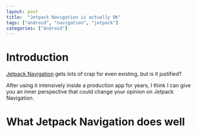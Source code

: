 ```yaml
---
layout: post
title:  "Jetpack Navigation is actually OK"
tags: ["android", "navigation", "jetpack"]
categories: ["Android"]
---
```


# Introduction

[Jetpack Navigation](https://developer.android.com/guide/navigation) gets lots of crap for even existing, but is it justified?

After using it intensively inside a production app for years, I think I can give you an inner perspective that could change your opinion on Jetpack Navigation.

# What Jetpack Navigation does well 

